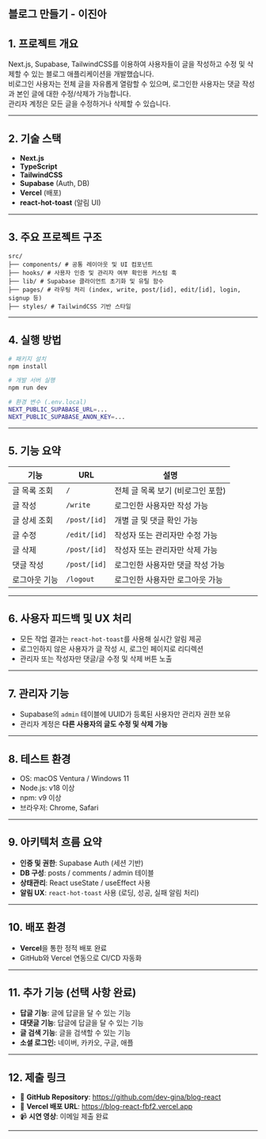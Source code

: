 ## 블로그 만들기 - 이진아

## 1. 프로젝트 개요
Next.js, Supabase, TailwindCSS를 이용하여 사용자들이 글을 작성하고 수정 및 삭제할 수 있는 블로그 애플리케이션을 개발했습니다.  
비로그인 사용자는 전체 글을 자유롭게 열람할 수 있으며, 로그인한 사용자는 댓글 작성과 본인 글에 대한 수정/삭제가 가능합니다.  
관리자 계정은 모든 글을 수정하거나 삭제할 수 있습니다.

---

## 2. 기술 스택

- **Next.js**
- **TypeScript**
- **TailwindCSS**
- **Supabase** (Auth, DB)
- **Vercel** (배포)
- **react-hot-toast** (알림 UI)

---

## 3. 주요 프로젝트 구조

```
src/
├── components/ # 공통 레이아웃 및 UI 컴포넌트
├── hooks/ # 사용자 인증 및 관리자 여부 확인용 커스텀 훅
├── lib/ # Supabase 클라이언트 초기화 및 유틸 함수
├── pages/ # 라우팅 처리 (index, write, post/[id], edit/[id], login, signup 등)
├── styles/ # TailwindCSS 기반 스타일
```

---

## 4. 실행 방법

```bash
# 패키지 설치
npm install

# 개발 서버 실행
npm run dev

# 환경 변수 (.env.local)
NEXT_PUBLIC_SUPABASE_URL=...
NEXT_PUBLIC_SUPABASE_ANON_KEY=...
```

---

## 5. 기능 요약

| 기능      | URL            | 설명                   |
| ------- | -------------- | -------------------- |
| 글 목록 조회 | `/`            | 전체 글 목록 보기 (비로그인 포함) |
| 글 작성    | `/write`       | 로그인한 사용자만 작성 가능      |
| 글 상세 조회 | `/post/[id]`   | 개별 글 및 댓글 확인 가능      |
| 글 수정    | `/edit/[id]`   | 작성자 또는 관리자만 수정 가능    |
| 글 삭제    | `/post/[id]`   | 작성자 또는 관리자만 삭제 가능    |
| 댓글 작성   | `/post/[id]`   | 로그인한 사용자만 댓글 작성 가능   |
| 로그아웃 기능 | `/logout`      | 로그인한 사용자만 로그아웃 가능    |

---

## 6. 사용자 피드백 및 UX 처리

- 모든 작업 결과는 `react-hot-toast`를 사용해 실시간 알림 제공
- 로그인하지 않은 사용자가 글 작성 시, 로그인 페이지로 리디렉션
- 관리자 또는 작성자만 댓글/글 수정 및 삭제 버튼 노출

---

## 7. 관리자 기능

- Supabase의 `admin` 테이블에 UUID가 등록된 사용자만 관리자 권한 보유
- 관리자 계정은 **다른 사용자의 글도 수정 및 삭제 가능**

---

## 8. 테스트 환경

- OS: macOS Ventura / Windows 11
- Node.js: v18 이상
- npm: v9 이상
- 브라우저: Chrome, Safari

---

## 9. 아키텍처 흐름 요약

- **인증 및 권한**: Supabase Auth (세션 기반)
- **DB 구성**: posts / comments / admin 테이블
- **상태관리**: React useState / useEffect 사용
- **알림 UX**: `react-hot-toast` 사용 (로딩, 성공, 실패 알림 처리)

---

## 10. 배포 환경

- **Vercel**을 통한 정적 배포 완료
- GitHub와 Vercel 연동으로 CI/CD 자동화

---

## 11. 추가 기능 (선택 사항 완료)
- **답글 기능**: 글에 답글을 달 수 있는 기능
- **대댓글 기능**: 답글에 답글을 달 수 있는 기능
- **글 검색 기능**: 글을 검색할 수 있는 기능
- **소셜 로그인:** 네이버, 카카오, 구글, 애플

---

## 12. 제출 링크

- 🔗 **GitHub Repository**: https://github.com/dev-gina/blog-react  
- 🔗 **Vercel 배포 URL**: https://blog-react-fbf2.vercel.app  
- 📹 **시연 영상**: 이메일 제출 완료

---


